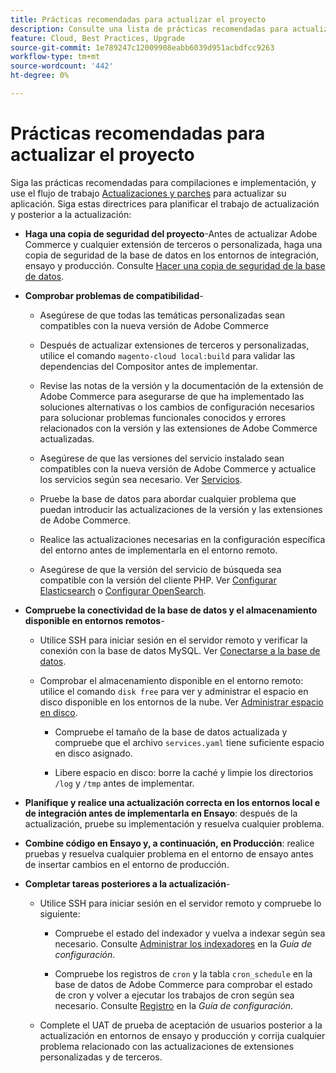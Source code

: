 ```yaml
---
title: Prácticas recomendadas para actualizar el proyecto
description: Consulte una lista de prácticas recomendadas para actualizar los archivos de proyecto.
feature: Cloud, Best Practices, Upgrade
source-git-commit: 1e789247c12009908eabb6039d951acbdfcc9263
workflow-type: tm+mt
source-wordcount: '442'
ht-degree: 0%

---
```


# Prácticas recomendadas para actualizar el proyecto

Siga las prácticas recomendadas para compilaciones e implementación, y use el flujo de trabajo [Actualizaciones y parches](../development/commerce-version.md) para actualizar su aplicación. Siga estas directrices para planificar el trabajo de actualización y posterior a la actualización:

- **Haga una copia de seguridad del proyecto**-Antes de actualizar Adobe Commerce y cualquier extensión de terceros o personalizada, haga una copia de seguridad de la base de datos en los entornos de integración, ensayo y producción. Consulte [Hacer una copia de seguridad de la base de datos](../development/commerce-version.md#project-backup).

- **Comprobar problemas de compatibilidad**-

   - Asegúrese de que todas las temáticas personalizadas sean compatibles con la nueva versión de Adobe Commerce

   - Después de actualizar extensiones de terceros y personalizadas, utilice el comando `magento-cloud local:build` para validar las dependencias del Compositor antes de implementar.

   - Revise las notas de la versión y la documentación de la extensión de Adobe Commerce para asegurarse de que ha implementado las soluciones alternativas o los cambios de configuración necesarios para solucionar problemas funcionales conocidos y errores relacionados con la versión y las extensiones de Adobe Commerce actualizadas.

   - Asegúrese de que las versiones del servicio instalado sean compatibles con la nueva versión de Adobe Commerce y actualice los servicios según sea necesario. Ver [Servicios](../services/services-yaml.md).

   - Pruebe la base de datos para abordar cualquier problema que puedan introducir las actualizaciones de la versión y las extensiones de Adobe Commerce.

   - Realice las actualizaciones necesarias en la configuración específica del entorno antes de implementarla en el entorno remoto.

   - Asegúrese de que la versión del servicio de búsqueda sea compatible con la versión del cliente PHP. Ver [Configurar Elasticsearch](../services/elasticsearch.md) o [Configurar OpenSearch](../services/opensearch.md).

- **Compruebe la conectividad de la base de datos y el almacenamiento disponible en entornos remotos**-

   - Utilice SSH para iniciar sesión en el servidor remoto y verificar la conexión con la base de datos MySQL. Ver [Conectarse a la base de datos](../services/mysql.md#connect-to-the-database).

   - Comprobar el almacenamiento disponible en el entorno remoto: utilice el comando `disk free` para ver y administrar el espacio en disco disponible en los entornos de la nube. Ver [Administrar espacio en disco](../storage/manage-disk-space.md).

      - Compruebe el tamaño de la base de datos actualizada y compruebe que el archivo `services.yaml` tiene suficiente espacio en disco asignado.

      - Libere espacio en disco: borre la caché y limpie los directorios `/log` y `/tmp` antes de implementar.

- **Planifique y realice una actualización correcta en los entornos local e de integración antes de implementarla en Ensayo**: después de la actualización, pruebe su implementación y resuelva cualquier problema.

- **Combine código en Ensayo y, a continuación, en Producción**: realice pruebas y resuelva cualquier problema en el entorno de ensayo antes de insertar cambios en el entorno de producción.

- **Completar tareas posteriores a la actualización**-

   - Utilice SSH para iniciar sesión en el servidor remoto y compruebe lo siguiente:

      - Compruebe el estado del indexador y vuelva a indexar según sea necesario. Consulte [Administrar los indexadores](https://experienceleague.adobe.com/docs/commerce-operations/configuration-guide/cli/manage-indexers.html?lang=es) en la _Guía de configuración_.

      - Compruebe los registros de `cron` y la tabla `cron_schedule` en la base de datos de Adobe Commerce para comprobar el estado de cron y volver a ejecutar los trabajos de cron según sea necesario.
Consulte [Registro](https://experienceleague.adobe.com/docs/commerce-operations/configuration-guide/cli/configure-cron-jobs.html?lang=es#logging) en la _Guía de configuración_.

   - Complete el UAT de prueba de aceptación de usuarios posterior a la actualización en entornos de ensayo y producción y corrija cualquier problema relacionado con las actualizaciones de extensiones personalizadas y de terceros.
